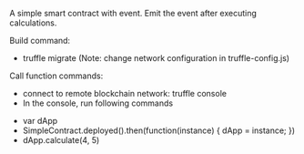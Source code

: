 A simple smart contract with event. Emit the event after executing calculations.

Build command:
- truffle migrate  (Note: change network configuration in truffle-config.js)

Call function commands:
- connect to remote blockchain network: truffle console 
- In the console, run following commands
+ var dApp
+ SimpleContract.deployed().then(function(instance) { dApp = instance; })
+ dApp.calculate(4, 5)

